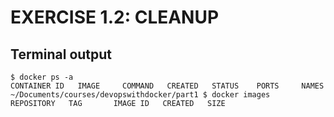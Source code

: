 # EXERCISE 1.2: CLEANUP

## Terminal output
```
$ docker ps -a
CONTAINER ID   IMAGE     COMMAND   CREATED   STATUS    PORTS     NAMES
~/Documents/courses/devopswithdocker/part1 $ docker images
REPOSITORY   TAG       IMAGE ID   CREATED   SIZE
```
